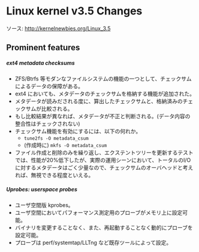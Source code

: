 
# Linux kernel v3.5 Changes

ソース: http://kernelnewbies.org/Linux_3.5

## Prominent features

##### ext4 metadata checksums
* ZFS/Btrfs 等モダンなファイルシステムの機能の一つとして、チェックサムによるデータの保障がある。
* ext4 においても、メタデータのチェックサムを格納する機能が追加された。
* メタデータが読みだされる度に、算出したチェックサムと、格納済みのチェックサムが比較される。
* もし比較結果が異なれば、メタデータが不正と判断される。(データ内容の整合性はチェックされない)
* チェックサム機能を有効にするには、以下の何れか。
  * ```tune2fs -O metadata_csum```
  * (作成時に) ```mkfs -O metadata_csum```
* ファイル作成と削除のみを繰り返し、エクステントツリーを更新するテストでは、性能が20%低下したが、実際の運用シーンにおいて、トータルのI/Oに対するメタデータはごく少量なので、チェックサムのオーバヘッドと考えれば、無視できる程度といえる。

##### Uprobes: userspace probes
* ユーザ空間版 kprobes。
* ユーザ空間においてパフォーマンス測定用のプローブがメモリ上に設定可能。
* バイナリを変更することなく、また、再起動することなく動的にプローブを設定可能。
* プローブは perf/systemtap/LLTng など既存ツールによって設定。

